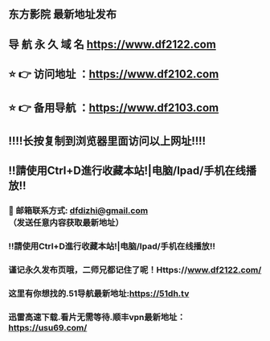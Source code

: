 ## 东方影院 最新地址发布 
## 导 航 永 久 域 名 https://www.df2122.com
## ⭐️ 👉 访问地址 ：https://www.df2102.com
## ⭐️ 👉 备用导航 ：https://www.df2103.com
## ‼️‼️长按复制到浏览器里面访问以上网址‼️‼️ 
## ‼️請使用Ctrl+D進行收藏本站!|电脑/Ipad/手机在线播放‼️  
### 📧 邮箱联系方式: dfdizhi@gmail.com （发送任意内容获取最新地址）
### ‼️請使用Ctrl+D進行收藏本站!|电脑/Ipad/手机在线播放‼️ 
### 谨记永久发布页哦，二师兄都记住了呢！Https://www.df2122.com/
### 这里有你想找的.51导航最新地址:https://51dh.tv
### 迅雷高速下载.看片无需等待.顺丰vpn最新地址：https://usu69.com/
